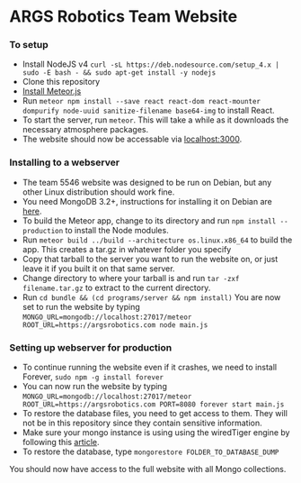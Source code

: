 # ARGS Robotics Team Website

### To setup
* Install NodeJS v4 `curl -sL https://deb.nodesource.com/setup_4.x | sudo -E bash - && sudo apt-get install -y nodejs`
* Clone this repository
* [Install Meteor.js](https://www.meteor.com/install)
* Run `meteor npm install --save react react-dom react-mounter dompurify node-uuid sanitize-filename base64-img` to install React.
* To start the server, run `meteor`. This will take a while as it downloads the necessary atmosphere packages.
* The website should now be accessable via [localhost:3000](http://localhost:3000).

### Installing to a webserver
* The team 5546 website was designed to be run on Debian, but any other Linux distribution should work fine.
* You need MongoDB 3.2+, instructions for installing it on Debian are [here](https://docs.mongodb.com/manual/tutorial/install-mongodb-on-debian/).
* To build the Meteor app, change to its directory and run `npm install --production` to install the Node modules.
* Run `meteor build ../build --architecture os.linux.x86_64` to build the app. This creates a tar.gz in whatever folder you specify
* Copy that tarball to the server you want to run the website on, or just leave it if you built it on that same server.
* Change directory to where your tarball is and run `tar -zxf filename.tar.gz` to extract to the current directory.
* Run `cd bundle && (cd programs/server && npm install)`
You are now set to run the website by typing `MONGO_URL=mongodb://localhost:27017/meteor ROOT_URL=https://argsrobotics.com node main.js`

### Setting up webserver for production
* To continue running the website even if it crashes, we need to install Forever, `sudo npm -g install forever`
* You can now run the website by typing `MONGO_URL=mongodb://localhost:27017/meteor ROOT_URL=https://argsrobotics.com PORT=8080 forever start main.js`
* To restore the database files, you need to get access to them. They will not be in this repository since they contain sensitive information.
* Make sure your mongo instance is using using the wiredTiger engine by following this [article](https://docs.mongodb.com/v3.0/release-notes/3.0-upgrade/).
* To restore the database, type `mongorestore FOLDER_TO_DATABASE_DUMP`

You should now have access to the full website with all Mongo collections.
